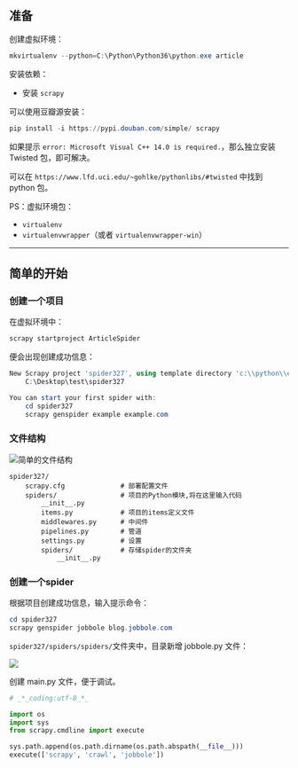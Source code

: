 ## 准备

创建虚拟环境：

```powershell
mkvirtualenv --python=C:\Python\Python36\python.exe article
```

安装依赖：

* 安装 `scrapy`

可以使用豆瓣源安装：

```powershell
pip install -i https://pypi.douban.com/simple/ scrapy
```

如果提示 `error: Microsoft Visual C++ 14.0 is required.`，那么独立安装 Twisted 包，即可解决。

可以在 `https://www.lfd.uci.edu/~gohlke/pythonlibs/#twisted` 中找到 python 包。

PS：虚拟环境包：

* `virtualenv`
* `virtualenvwrapper`（或者 `virtualenvwrapper-win`）

***

## 简单的开始

### 创建一个项目

在虚拟环境中：

```cmd
scrapy startproject ArticleSpider
```

便会出现创建成功信息：

```powershell
New Scrapy project 'spider327', using template directory 'c:\\python\\envs\\note\\lib\\site-packages\\scrapy\\templates\\project', created in:
    C:\Desktop\test\spider327

You can start your first spider with:
    cd spider327
    scrapy genspider example example.com

```

### 文件结构

![简单的文件结构](https://note-taking-1258869021.cos.ap-beijing.myqcloud.com/Web%20Spider/scrapy%20files-1.png)

```text
spider327/
    scrapy.cfg            	# 部署配置文件
    spiders/        	  	# 项目的Python模块,将在这里输入代码
        __init__.py
        items.py          	# 项目的items定义文件
        middlewares.py   	# 中间件
        pipelines.py     	# 管道
        settings.py    	  	# 设置
        spiders/      	    # 存储spider的文件夹
            __init__.py
```

### 创建一个spider

 根据项目创建成功信息，输入提示命令：

```powershell
cd spider327
scrapy genspider jobbole blog.jobbole.com
```

`spider327/spiders/spiders/`文件夹中，目录新增 jobbole.py 文件：

![](https://note-taking-1258869021.cos.ap-beijing.myqcloud.com/Web%20Spider/scrapy%20files-2.png)

创建 main.py 文件，便于调试。

```python
# _*_coding:utf-8_*_

import os
import sys
from scrapy.cmdline import execute

sys.path.append(os.path.dirname(os.path.abspath(__file__)))
execute(['scrapy', 'crawl', 'jobbole'])
```

